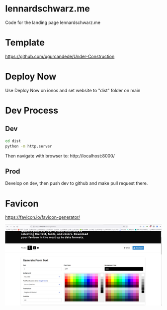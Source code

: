 # lennardschwarz.me
Code for the landing page lennardschwarz.me

# Template
https://github.com/ugurcandede/Under-Construction

# Deploy Now
Use Deploy Now on ionos and set website to "dist" folder on main

# Dev Process
## Dev
```bash
cd dist
python -m http.server
```

Then navigate with browser to:
http://localhost:8000/

## Prod
Develop on dev, then push dev to github and make pull request there.

# Favicon
https://favicon.io/favicon-generator/

![screenshot](/zz_assets/2022-06-30%2013_56_43-.png)
